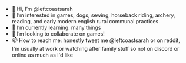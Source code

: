 - 👋 Hi, I’m @leftcoastsarah
- 👀 I’m interested in games, dogs, sewing, horseback riding, archery, reading, and early modern english rural communal practices
- 🌱 I’m currently learning: many things
- 💞️ I’m looking to collaborate on games!
- 📫 How to reach me: honestly tweet me @leftcoastsarah or on reddit, I'm usually at work or watching after family stuff so not on discord or online as much as I'd like

<!---
leftcoastsarah/leftcoastsarah is a ✨ special ✨ repository because its `README.md` (this file) appears on your GitHub profile.
You can click the Preview link to take a look at your changes.
--->
